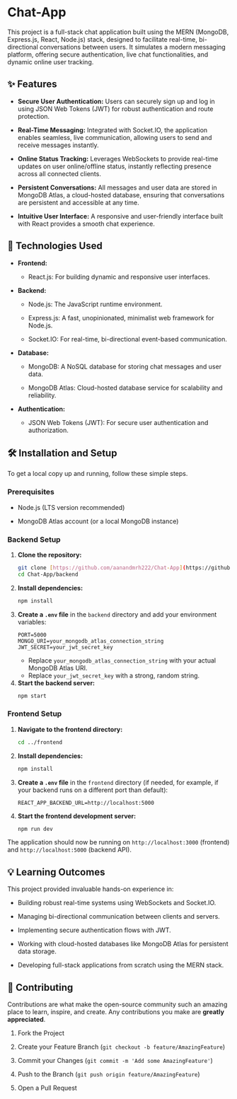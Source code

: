 # Chat-App

This project is a full-stack chat application built using the MERN (MongoDB, Express.js, React, Node.js) stack, designed to facilitate real-time, bi-directional conversations between users. It simulates a modern messaging platform, offering secure authentication, live chat functionalities, and dynamic online user tracking.

## ✨ Features

* **Secure User Authentication:** Users can securely sign up and log in using JSON Web Tokens (JWT) for robust authentication and route protection.

* **Real-Time Messaging:** Integrated with Socket.IO, the application enables seamless, live communication, allowing users to send and receive messages instantly.

* **Online Status Tracking:** Leverages WebSockets to provide real-time updates on user online/offline status, instantly reflecting presence across all connected clients.

* **Persistent Conversations:** All messages and user data are stored in MongoDB Atlas, a cloud-hosted database, ensuring that conversations are persistent and accessible at any time.

* **Intuitive User Interface:** A responsive and user-friendly interface built with React provides a smooth chat experience.

## 🚀 Technologies Used

* **Frontend:**

    * React.js: For building dynamic and responsive user interfaces.

* **Backend:**

    * Node.js: The JavaScript runtime environment.

    * Express.js: A fast, unopinionated, minimalist web framework for Node.js.

    * Socket.IO: For real-time, bi-directional event-based communication.

* **Database:**

    * MongoDB: A NoSQL database for storing chat messages and user data.

    * MongoDB Atlas: Cloud-hosted database service for scalability and reliability.

* **Authentication:**

    * JSON Web Tokens (JWT): For secure user authentication and authorization.

## 🛠️ Installation and Setup

To get a local copy up and running, follow these simple steps.

### Prerequisites

* Node.js (LTS version recommended)

* MongoDB Atlas account (or a local MongoDB instance)

### Backend Setup

1.  **Clone the repository:**
    ```bash
    git clone [https://github.com/aanandmrh222/Chat-App](https://github.com/aanandmrh222/Chat-App)
    cd Chat-App/backend
    ```
2.  **Install dependencies:**
    ```bash
    npm install
    ```
3.  **Create a `.env` file** in the `backend` directory and add your environment variables:
    ```
    PORT=5000
    MONGO_URI=your_mongodb_atlas_connection_string
    JWT_SECRET=your_jwt_secret_key
    ```
    * Replace `your_mongodb_atlas_connection_string` with your actual MongoDB Atlas URI.
    * Replace `your_jwt_secret_key` with a strong, random string.
4.  **Start the backend server:**
    ```bash
    npm start
    ```

### Frontend Setup

1.  **Navigate to the frontend directory:**
    ```bash
    cd ../frontend
    ```
2.  **Install dependencies:**
    ```bash
    npm install
    ```
3.  **Create a `.env` file** in the `frontend` directory (if needed, for example, if your backend runs on a different port than default):
    ```
    REACT_APP_BACKEND_URL=http://localhost:5000
    ```
4.  **Start the frontend development server:**
    ```bash
    npm run dev
    ```

The application should now be running on `http://localhost:3000` (frontend) and `http://localhost:5000` (backend API).

## 💡 Learning Outcomes

This project provided invaluable hands-on experience in:

* Building robust real-time systems using WebSockets and Socket.IO.

* Managing bi-directional communication between clients and servers.

* Implementing secure authentication flows with JWT.

* Working with cloud-hosted databases like MongoDB Atlas for persistent data storage.

* Developing full-stack applications from scratch using the MERN stack.

## 🤝 Contributing

Contributions are what make the open-source community such an amazing place to learn, inspire, and create. Any contributions you make are **greatly appreciated**.

1.  Fork the Project

2.  Create your Feature Branch (`git checkout -b feature/AmazingFeature`)

3.  Commit your Changes (`git commit -m 'Add some AmazingFeature'`)

4.  Push to the Branch (`git push origin feature/AmazingFeature`)

5.  Open a Pull Request
